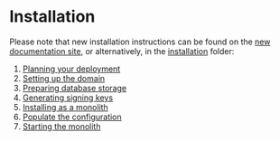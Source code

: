 # Installation

Please note that new installation instructions can be found
on the [new documentation site](https://matrix-org.github.io/dendrite/),
or alternatively, in the [installation](installation/) folder:

1. [Planning your deployment](installation/1_planning.md)
2. [Setting up the domain](installation/2_domainname.md)
3. [Preparing database storage](installation/3_database.md)
4. [Generating signing keys](installation/4_signingkey.md)
5. [Installing as a monolith](installation/5_install_monolith.md)
6. [Populate the configuration](installation/7_configuration.md)
7. [Starting the monolith](installation/8_starting_monolith.md)
